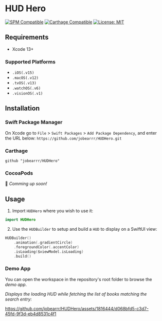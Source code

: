 # HUD Hero

[![SPM Compatible](https://img.shields.io/badge/SwiftPM-Compatible-brightgreen.svg)](https://swiftpackageindex.com)
[![Carthage Compatible](https://img.shields.io/badge/Carthage-compatible-brightgreen.svg?style=flat)](https://github.com/Carthage/Carthage)
[![License: MIT](https://img.shields.io/badge/License-MIT-blue.svg)](https://opensource.org/licenses/MIT)

## Requirements

* Xcode 13+
### Supported Platforms
* `.iOS(.v15)`
* `.macOS(.v12)`
* `.tvOS(.v13)`
* `.watchOS(.v6)`
* `.visionOS(.v1)`

## Installation

### Swift Package Manager

On Xcode go to `File` > `Swift Packages` > `Add Package Dependency`, and enter the URL below:
`https://github.com/jobearrr/HUDHero.git`

### Carthage

``` ogdl
github "jobearrr/HUDHero"
```

### CocoaPods
👷 *Comming up soon!*

## Usage

1. Import `HUDHero` where you wish to use it:
``` swift
import HUDHero
```

2. Use the `HUDBuilder` to setup and build a `HUD` to display on a SwiftUI view:

``` swift
HUDBuilder()
    .animation(.gradientCircle)
    .foregroundColor(.accentColor)
    .isLoading($viewModel.isLoading)
    .build()
```

### Demo App
You can open the workspace in the repository's root folder to browse the *demo app*.

*Displays the loading HUD while fetching the list of books matching the search entry:*

https://github.com/jobearrr/HUDHero/assets/1816444/d068bfd5-c3d7-45fd-9f3d-eb4d8531c4f1


